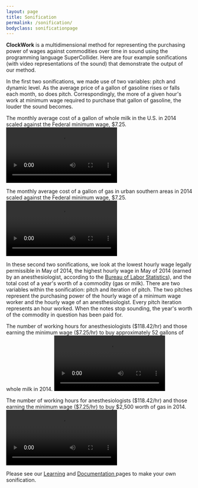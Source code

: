 ```yaml
---
layout: page
title: Sonification
permalink: /sonification/
bodyclass: sonificationpage
---
```

  <p>
    <b>ClockWork</b> is a multidimensional method for representing the purchasing power of wages against commodities over time in sound using the programming language SuperCollider. Here are four example sonifications (with video representations of the sound) that demonstrate the output of our method.
  </p>
  <p>
    In the first two sonifications, we made use of two variables: pitch and dynamic level. As the average price of a gallon of gasoline rises or falls each month, so does pitch. Correspondingly, the more of a given hour's work at minimum wage required to purchase that gallon of gasoline, the louder the sound becomes.
  </p>
<p class="desc">
    The monthly average cost of a gallon of whole milk in the U.S. in 2014 scaled against the Federal minimum wage, $7.25.
  <video src="/assets/milkminimumwage.mp4" class="soundviz" controls></video>
</p>

<p class="desc">
  The monthly average cost of a gallon of gas in urban southern areas in 2014 scaled against the Federal minimum wage, $7.25.
  <video src="/assets/gasminimumwage.mp4" class="soundviz" controls></video>
</p>

  <p>
  In these second two sonifications, we look at the lowest hourly wage legally permissible in May of 2014, the highest hourly wage in May of 2014 (earned by an anesthesiologist, according to the <a href="http://www.bls.gov/oes/2014/may/oes_nat.htm#00-0000">Bureau of Labor Statistics</a>), and the total cost of a year's worth of a commodity (gas or milk). There are two variables within the sonification: pitch and iteration of pitch. The two pitches represent the purchasing power of the hourly wage of a minimum wage worker and the hourly wage of an anesthesiologist. Every pitch iteration represents an hour worked. When the notes stop sounding, the year's worth of the commodity in question has been paid for.
  </p>

<p class="desc">
  The number of working hours for anesthesiologists ($118.42/hr) and those earning the minimum wage ($7.25/hr) to buy approximately 52 gallons of whole milk in 2014.
  <video src="/assets/milkmwanesth.mp4" class="soundviz" controls></videos>
</p>
<p class="desc">
  The number of working hours for anesthesiologists ($118.42/hr) and those earning the minimum wage ($7.25/hr) to buy $2,500 worth of gas in 2014.
  <video src="/assets/gasmwanesth.mp4" class="soundviz" controls></video>
</p>

<p>
    Please see our <a href="/learning/">Learning</a> and <a href="/bikeshed-doc/questions-towards-humanities-data.html">Documentation </a> pages to make your own sonification.
</p>
</div>
